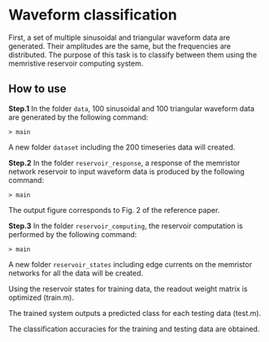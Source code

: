 # Waveform classification
First, a set of multiple sinusoidal and triangular waveform data are generated. 
Their amplitudes are the same, but the frequencies are distributed. 
The purpose of this task is to classify between them using the memristive reservoir computing system.

  ## How to use
  **Step.1** In the folder  ```data```, 100 sinusoidal and 100 triangular waveform data are generated by the following command:
  ```
  > main
  ```
  
  A new folder ```dataset``` including the 200 timeseries data will created.
  
  **Step.2** In the folder ```reservoir_response```, a response of the memristor network reservoir to input waveform data is produced by the following command:
  ```
  > main
  ```
  
  The output figure corresponds to Fig. 2 of the reference paper.
  
  
  **Step.3** In the folder ```reservoir_computing```, the reservoir computation is performed by the following command:
  ```
  > main
  ```
  
  A new folder ```reservoir_states``` including edge currents on the memristor networks for all the data will be created.
  
  Using the reservoir states for training data, the readout weight matrix is optimized (train.m).
  
  The trained system outputs a predicted class for each testing data (test.m).
  
  The classification accuracies for the training and testing data are obtained.
  
  
